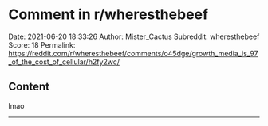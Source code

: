 # Comment in r/wheresthebeef

Date: 2021-06-20 18:33:26
Author: Mister_Cactus
Subreddit: wheresthebeef
Score: 18
Permalink: https://reddit.com/r/wheresthebeef/comments/o45dge/growth_media_is_97_of_the_cost_of_cellular/h2fy2wc/

## Content

lmao

---
